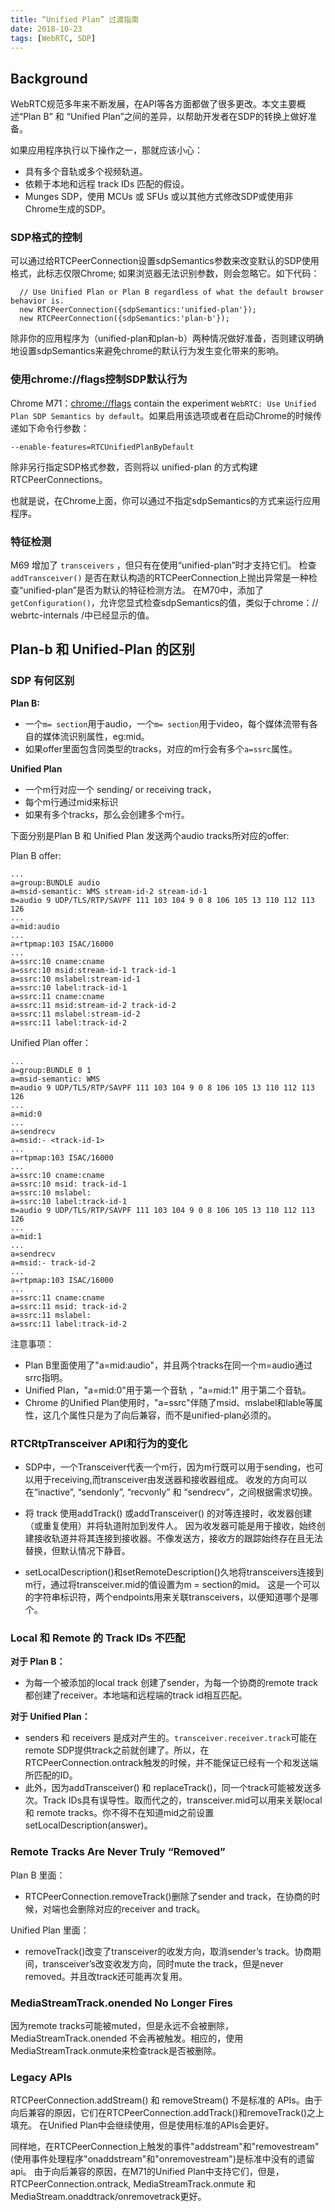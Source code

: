 ```yaml
---
title: “Unified Plan” 过渡指南
date: 2018-10-23
tags: [WebRTC, SDP] 
---
```


## Background

WebRTC规范多年来不断发展，在API等各方面都做了很多更改。本文主要概述“Plan B” 和 “Unified Plan”之间的差异，以帮助开发者在SDP的转换上做好准备。

如果应用程序执行以下操作之一，那就应该小心：

- 具有多个音轨或多个视频轨道。
- 依赖于本地和远程 track IDs 匹配的假设。
- Munges SDP，使用 MCUs 或 SFUs 或以其他方式修改SDP或使用非Chrome生成的SDP。


### SDP格式的控制

可以通过给RTCPeerConnection设置sdpSemantics参数来改变默认的SDP使用格式，此标志仅限Chrome; 如果浏览器无法识别参数，则会忽略它。如下代码：

      // Use Unified Plan or Plan B regardless of what the default browser behavior is.
      new RTCPeerConnection({sdpSemantics:'unified-plan'});
      new RTCPeerConnection({sdpSemantics:'plan-b'});

<!--more-->

除非你的应用程序为（unified-plan和plan-b）两种情况做好准备，否则建议明确地设置sdpSemantics来避免chrome的默认行为发生变化带来的影响。

### 使用chrome://flags控制SDP默认行为

Chrome M71：[chrome://flags](chrome://flags/) contain the experiment `WebRTC: Use Unified Plan SDP Semantics by default`。如果启用该选项或者在启动Chrome的时候传递如下命令行参数：

    --enable-features=RTCUnifiedPlanByDefault

除非另行指定SDP格式参数，否则将以 unified-plan 的方式构建RTCPeerConnections。

也就是说，在Chrome上面，你可以通过不指定sdpSemantics的方式来运行应用程序。

### 特征检测

M69 增加了 `transceivers` ，但只有在使用“unified-plan”时才支持它们。
检查`addTransceiver()` 是否在默认构造的RTCPeerConnection上抛出异常是一种检查“unified-plan”是否为默认的特征检测方法。 
在M70中，添加了`getConfiguration()`，允许您显式检查sdpSemantics的值，类似于chrome：// webrtc-internals /中已经显示的值。 


## Plan-b 和 Unified-Plan 的区别

### SDP 有何区别

**Plan B:**

- 一个`m= section`用于audio，一个`m= section`用于video，每个媒体流带有各自的媒体流识别属性，eg:mid。
- 如果offer里面包含同类型的tracks，对应的m行会有多个`a=ssrc`属性。

**Unified Plan**

- 一个m行对应一个 sending/ or receiving track，
- 每个m行通过mid来标识
- 如果有多个tracks，那么会创建多个m行。

下面分别是Plan B 和 Unified Plan 发送两个audio tracks所对应的offer:

Plan B offer:

    ...
    a=group:BUNDLE audio
    a=msid-semantic: WMS stream-id-2 stream-id-1
    m=audio 9 UDP/TLS/RTP/SAVPF 111 103 104 9 0 8 106 105 13 110 112 113 126
    ...
    a=mid:audio
    ...
    a=rtpmap:103 ISAC/16000
    ...
    a=ssrc:10 cname:cname
    a=ssrc:10 msid:stream-id-1 track-id-1
    a=ssrc:10 mslabel:stream-id-1
    a=ssrc:10 label:track-id-1
    a=ssrc:11 cname:cname
    a=ssrc:11 msid:stream-id-2 track-id-2
    a=ssrc:11 mslabel:stream-id-2
    a=ssrc:11 label:track-id-2

Unified Plan offer：
    
    ...
    a=group:BUNDLE 0 1
    a=msid-semantic: WMS
    m=audio 9 UDP/TLS/RTP/SAVPF 111 103 104 9 0 8 106 105 13 110 112 113 126
    ...
    a=mid:0
    ...
    a=sendrecv
    a=msid:- <track-id-1>
    ...
    a=rtpmap:103 ISAC/16000
    ...
    a=ssrc:10 cname:cname
    a=ssrc:10 msid: track-id-1
    a=ssrc:10 mslabel:
    a=ssrc:10 label:track-id-1
    m=audio 9 UDP/TLS/RTP/SAVPF 111 103 104 9 0 8 106 105 13 110 112 113 126
    ...
    a=mid:1
    ...
    a=sendrecv
    a=msid:- track-id-2
    ...
    a=rtpmap:103 ISAC/16000
    ...
    a=ssrc:11 cname:cname
    a=ssrc:11 msid: track-id-2
    a=ssrc:11 mslabel:
    a=ssrc:11 label:track-id-2

注意事项：

- Plan B里面使用了"a=mid:audio"，并且两个tracks在同一个m=audio通过srrc指明。
- Unified Plan，"a=mid:0"用于第一个音轨 ，"a=mid:1" 用于第二个音轨。
- Chrome 的Unified Plan使用时，"a=ssrc"伴随了msid、mslabel和lable等属性，这几个属性只是为了向后兼容，而不是unified-plan必须的。
    
    
### RTCRtpTransceiver API和行为的变化
    
- SDP中，一个Transceiver代表一个m行，因为m行既可以用于sending，也可以用于receiving,而transceiver由发送器和接收器组成。
  收发的方向可以在“inactive”, “sendonly”, “recvonly” 和 “sendrecv”，之间根据需求切换。


- 将 track 使用addTrack() 或addTransceiver() 的对等连接时，收发器创建（或重复使用）并将轨道附加到发件人。
因为收发器可能是用于接收，始终创建接收轨道并将其连接到接收器。不像发送方，接收方的跟踪始终存在且无法替换，但默认情况下静音。

- setLocalDescription()和setRemoteDescription()久地将transceivers连接到m行，通过将transceiver.mid的值设置为m = section的mid。
这是一个可以的字符串标识符，两个endpoints用来关联transceivers，以便知道哪个是哪个。


### Local 和 Remote 的 Track IDs 不匹配

**对于 Plan B：**

- 为每一个被添加的local track 创建了sender，为每一个协商的remote track 都创建了receiver。本地端和远程端的track id相互匹配。

**对于 Unified Plan：**

- senders 和 receivers 是成对产生的。`transceiver.receiver.track`可能在remote SDP提供track之前就创建了。所以，在RTCPeerConnection.ontrack触发的时候，并不能保证已经有一个和发送端所匹配的ID。
- 此外，因为addTransceiver() 和 replaceTrack()，同一个track可能被发送多次。Track IDs具有误导性。取而代之的，transceiver.mid可以用来关联local 和 remote tracks。你不得不在知道mid之前设置setLocalDescription(answer)。
    
    
    
### Remote Tracks Are Never Truly “Removed”

Plan B 里面：

- RTCPeerConnection.removeTrack()删除了sender and track，在协商的时候，对端也会删除对应的receiver and track。

Unified Plan 里面：

- removeTrack()改变了transceiver的收发方向，取消sender’s track。协商期间，transceiver’s改变收发方向，同时mute the track，但是never removed。并且改track还可能再次复用。

### MediaStreamTrack.onended No Longer Fires

因为remote tracks可能被muted，但是永远不会被删除，MediaStreamTrack.onended 不会再被触发。相应的，使用 MediaStreamTrack.onmute来检查track是否被删除。


### Legacy APIs

RTCPeerConnection.addStream() 和 removeStream() 不是标准的 APIs。由于向后兼容的原因，它们在RTCPeerConnection.addTrack()和removeTrack()之上填充。
在Unified Plan中会继续使用，但是使用标准的APIs会更好。

同样地，在RTCPeerConnection上触发的事件"addstream"和"removestream"(使用事件处理程序"onaddstream"和"onremovestream")是标准中没有的遗留api。
由于向后兼容的原因，在M71的Unified Plan中支持它们，但是，RTCPeerConnection.ontrack, MediaStreamTrack.onmute 和 MediaStream.onaddtrack/onremovetrack更好。







